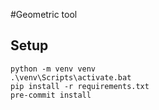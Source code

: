 #Geometric tool

## Setup


    python -m venv venv
    .\venv\Scripts\activate.bat
    pip install -r requirements.txt
    pre-commit install
